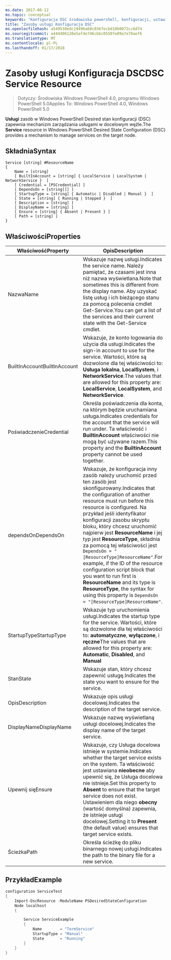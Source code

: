 ```yaml
---
ms.date: 2017-06-12
ms.topic: conceptual
keywords: "Konfiguracja DSC środowiska powershell, konfiguracji, ustawienia"
title: "Zasoby usługi Konfiguracja DSC"
ms.openlocfilehash: a549530edc19496a68c036fecbd18b0072cc6d74
ms.sourcegitcommit: a444406120e5af4e746cbbc0558fe89a7e78aef6
ms.translationtype: MT
ms.contentlocale: pl-PL
ms.lasthandoff: 01/17/2018
---
```

# <a name="dsc-service-resource"></a><span data-ttu-id="0b151-103">Zasoby usługi Konfiguracja DSC</span><span class="sxs-lookup"><span data-stu-id="0b151-103">DSC Service Resource</span></span>

> <span data-ttu-id="0b151-104">Dotyczy: Środowiska Windows PowerShell 4.0, programu Windows PowerShell 5.0</span><span class="sxs-lookup"><span data-stu-id="0b151-104">Applies To: Windows PowerShell 4.0, Windows PowerShell 5.0</span></span>


<span data-ttu-id="0b151-105">**Usługi** zasób w Windows PowerShell Desired stan konfiguracji (DSC) zapewnia mechanizm zarządzania usługami w docelowym węźle.</span><span class="sxs-lookup"><span data-stu-id="0b151-105">The **Service** resource in Windows PowerShell Desired State Configuration (DSC) provides a mechanism to manage services on the target node.</span></span>

## <a name="syntax"></a><span data-ttu-id="0b151-106">Składnia</span><span class="sxs-lookup"><span data-stu-id="0b151-106">Syntax</span></span>

```
Service [string] #ResourceName
{
    Name = [string]
    [ BuiltInAccount = [string] { LocalService | LocalSystem | NetworkService }  ]
    [ Credential = [PSCredential] ]
    [ DependsOn = [string[]] ]
    [ StartupType = [string] { Automatic | Disabled | Manual }  ]
    [ State = [string] { Running | Stopped }  ]
    [ Description = [string] ]
    [ DisplayName = [string] ]
    [ Ensure = [string] { Absent | Present } ]
    [ Path = [string] ]
}
```

## <a name="properties"></a><span data-ttu-id="0b151-107">Właściwości</span><span class="sxs-lookup"><span data-stu-id="0b151-107">Properties</span></span>

|  <span data-ttu-id="0b151-108">Właściwość</span><span class="sxs-lookup"><span data-stu-id="0b151-108">Property</span></span>  |  <span data-ttu-id="0b151-109">Opis</span><span class="sxs-lookup"><span data-stu-id="0b151-109">Description</span></span>   | 
|---|---| 
| <span data-ttu-id="0b151-110">Nazwa</span><span class="sxs-lookup"><span data-stu-id="0b151-110">Name</span></span>| <span data-ttu-id="0b151-111">Wskazuje nazwę usługi.</span><span class="sxs-lookup"><span data-stu-id="0b151-111">Indicates the service name.</span></span> <span data-ttu-id="0b151-112">Należy pamiętać, że czasami jest inna niż nazwa wyświetlana.</span><span class="sxs-lookup"><span data-stu-id="0b151-112">Note that sometimes this is different from the display name.</span></span> <span data-ttu-id="0b151-113">Aby uzyskać listę usług i ich bieżącego stanu za pomocą polecenia cmdlet Get-Service.</span><span class="sxs-lookup"><span data-stu-id="0b151-113">You can get a list of the services and their current state with the Get-Service cmdlet.</span></span>| 
| <span data-ttu-id="0b151-114">BuiltInAccount</span><span class="sxs-lookup"><span data-stu-id="0b151-114">BuiltInAccount</span></span>| <span data-ttu-id="0b151-115">Wskazuje, że konto logowania do użycia dla usługi.</span><span class="sxs-lookup"><span data-stu-id="0b151-115">Indicates the sign-in account to use for the service.</span></span> <span data-ttu-id="0b151-116">Wartości, które są dozwolone dla tej właściwości to: **Usługa lokalna**, **LocalSystem**, i **NetworkService**.</span><span class="sxs-lookup"><span data-stu-id="0b151-116">The values that are allowed for this property are: **LocalService**, **LocalSystem**, and **NetworkService**.</span></span>| 
| <span data-ttu-id="0b151-117">Poświadczenie</span><span class="sxs-lookup"><span data-stu-id="0b151-117">Credential</span></span>| <span data-ttu-id="0b151-118">Określa poświadczenia dla konta, na którym będzie uruchamiana usługa.</span><span class="sxs-lookup"><span data-stu-id="0b151-118">Indicates credentials for the account that the service will run under.</span></span> <span data-ttu-id="0b151-119">Ta właściwość i __BuiltinAccount__ właściwości nie mogą być używane razem.</span><span class="sxs-lookup"><span data-stu-id="0b151-119">This property and the __BuiltinAccount__ property cannot be used together.</span></span>| 
| <span data-ttu-id="0b151-120">dependsOn</span><span class="sxs-lookup"><span data-stu-id="0b151-120">DependsOn</span></span>| <span data-ttu-id="0b151-121">Wskazuje, że konfiguracja inny zasób należy uruchomić przed ten zasób jest skonfigurowany.</span><span class="sxs-lookup"><span data-stu-id="0b151-121">Indicates that the configuration of another resource must run before this resource is configured.</span></span> <span data-ttu-id="0b151-122">Na przykład jeśli identyfikator konfiguracji zasobu skryptu bloku, który chcesz uruchomić najpierw jest __ResourceName__ i jej typ jest __ResourceType__, składnia za pomocą tej właściwości jest `DependsOn = "[ResourceType]ResourceName"`.</span><span class="sxs-lookup"><span data-stu-id="0b151-122">For example, if the ID of the resource configuration script block that you want to run first is __ResourceName__ and its type is __ResourceType__, the syntax for using this property is `DependsOn = "[ResourceType]ResourceName"`.</span></span>| 
| <span data-ttu-id="0b151-123">StartupType</span><span class="sxs-lookup"><span data-stu-id="0b151-123">StartupType</span></span>| <span data-ttu-id="0b151-124">Wskazuje typ uruchomienia usługi.</span><span class="sxs-lookup"><span data-stu-id="0b151-124">Indicates the startup type for the service.</span></span> <span data-ttu-id="0b151-125">Wartości, które są dozwolone dla tej właściwości to: **automatyczne**, **wyłączone**, i **ręczne**</span><span class="sxs-lookup"><span data-stu-id="0b151-125">The values that are allowed for this property are: **Automatic**, **Disabled**, and **Manual**</span></span>| 
| <span data-ttu-id="0b151-126">Stan</span><span class="sxs-lookup"><span data-stu-id="0b151-126">State</span></span>| <span data-ttu-id="0b151-127">Wskazuje stan, który chcesz zapewnić usługę.</span><span class="sxs-lookup"><span data-stu-id="0b151-127">Indicates the state you want to ensure for the service.</span></span>| 
| <span data-ttu-id="0b151-128">Opis</span><span class="sxs-lookup"><span data-stu-id="0b151-128">Description</span></span> | <span data-ttu-id="0b151-129">Wskazuje opis usługi docelowej.</span><span class="sxs-lookup"><span data-stu-id="0b151-129">Indicates the description of the target service.</span></span>| 
| <span data-ttu-id="0b151-130">DisplayName</span><span class="sxs-lookup"><span data-stu-id="0b151-130">DisplayName</span></span> | <span data-ttu-id="0b151-131">Wskazuje nazwę wyświetlaną usługi docelowej.</span><span class="sxs-lookup"><span data-stu-id="0b151-131">Indicates the display name of the target service.</span></span>| 
| <span data-ttu-id="0b151-132">Upewnij się</span><span class="sxs-lookup"><span data-stu-id="0b151-132">Ensure</span></span> | <span data-ttu-id="0b151-133">Wskazuje, czy Usługa docelowa istnieje w systemie.</span><span class="sxs-lookup"><span data-stu-id="0b151-133">Indicates whether the target service exists on the system.</span></span> <span data-ttu-id="0b151-134">Ta właściwość jest ustawiana **nieobecne** aby upewnić się, że Usługa docelowa nie istnieje.</span><span class="sxs-lookup"><span data-stu-id="0b151-134">Set this property to **Absent** to ensure that the target service does not exist.</span></span> <span data-ttu-id="0b151-135">Ustawieniem dla niego **obecny** (wartość domyślna) zapewnia, że istnieje usługi docelowej.</span><span class="sxs-lookup"><span data-stu-id="0b151-135">Setting it to **Present** (the default value) ensures that target service exists.</span></span>|
| <span data-ttu-id="0b151-136">Ścieżka</span><span class="sxs-lookup"><span data-stu-id="0b151-136">Path</span></span> | <span data-ttu-id="0b151-137">Określa ścieżkę do pliku binarnego nowej usługi.</span><span class="sxs-lookup"><span data-stu-id="0b151-137">Indicates the path to the binary file for a new service.</span></span>| 

## <a name="example"></a><span data-ttu-id="0b151-138">Przykład</span><span class="sxs-lookup"><span data-stu-id="0b151-138">Example</span></span>

```powershell
configuration ServiceTest
{
    Import-DscResource -ModuleName PSDesiredStateConfiguration
    Node localhost
    {

        Service ServiceExample
        {
            Name        = "TermService"
            StartupType = "Manual"
            State       = "Running"
        } 
    }
}
```


